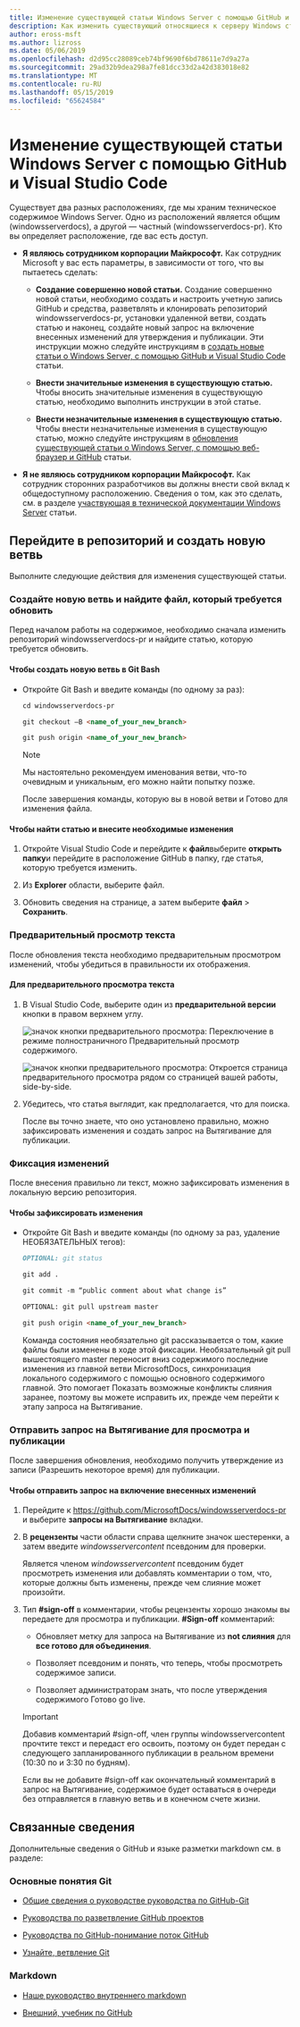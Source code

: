 ```yaml
---
title: Изменение существующей статьи Windows Server с помощью GitHub и Visual Studio Code
description: Как изменить существующий относящиеся к серверу Windows статей, с помощью GitHub и Visual Studio Code, как сотрудник Microsoft.
author: eross-msft
ms.author: lizross
ms.date: 05/06/2019
ms.openlocfilehash: d2d95cc28089ceb74bf9690f6bd78611e7d9a27a
ms.sourcegitcommit: 29ad32b9dea298a7fe81dcc33d2a42d383018e82
ms.translationtype: MT
ms.contentlocale: ru-RU
ms.lasthandoff: 05/15/2019
ms.locfileid: "65624584"
---
```

# <a name="edit-an-existing-windows-server-article-using-github-and-visual-studio-code"></a>Изменение существующей статьи Windows Server с помощью GitHub и Visual Studio Code

Существует два разных расположениях, где мы храним техническое содержимое Windows Server. Одно из расположений является общим (windowsserverdocs), а другой — частный (windowsserverdocs-pr). Кто вы определяет расположение, где вас есть доступ.

- **Я являюсь сотрудником корпорации Майкрософт.** Как сотрудник Microsoft у вас есть параметры, в зависимости от того, что вы пытаетесь сделать:

    - **Создание совершенно новой статьи.** Создание совершенно новой статьи, необходимо создать и настроить учетную запись GitHub и средства, разветвлять и клонировать репозиторий windowsserverdocs-pr, установки удаленной ветви, создать статью и наконец, создайте новый запрос на включение внесенных изменений для утверждения и публикации. Эти инструкции можно следуйте инструкциям в [создать новые статьи о Windows Server, с помощью GitHub и Visual Studio Code](create-new-using-github.md) статьи.

    - **Внести значительные изменения в существующую статью.** Чтобы вносить значительные изменения в существующую статью, необходимо выполнить инструкции в этой статье.

    - **Внести незначительные изменения в существующую статью.** Чтобы внести незначительные изменения в существующую статью, можно следуйте инструкциям в [обновления существующей статьи о Windows Server, с помощью веб-браузер и GitHub](github-browser-updates.md) статьи.

- **Я не являюсь сотрудником корпорации Майкрософт.** Как сотрудник сторонних разработчиков вы должны внести свой вклад к общедоступному расположению. Сведения о том, как это сделать, см. в разделе [участвующая в технической документации Windows Server](https://github.com/MicrosoftDocs/windowsserverdocs/blob/master/CONTRIBUTING.md) статьи.

## <a name="switch-your-repo-and-create-a-new-branch"></a>Перейдите в репозиторий и создать новую ветвь

Выполните следующие действия для изменения существующей статьи.

### <a name="create-a-new-branch-and-locate-the-file-you-want-to-update"></a>Создайте новую ветвь и найдите файл, который требуется обновить

Перед началом работы на содержимое, необходимо сначала изменить репозиторий windowsserverdocs-pr и найдите статью, которую требуется обновить.

#### <a name="to-create-a-new-branch-in-git-bash"></a>Чтобы создать новую ветвь в Git Bash

- Откройте Git Bash и введите команды (по одному за раз):

    ```markdown
    cd windowsserverdocs-pr

    git checkout –B <name_of_your_new_branch>

    git push origin <name_of_your_new_branch>
    ```

    >[!Note]
    >Мы настоятельно рекомендуем именования ветви, что-то очевидным и уникальным, его можно найти попытку позже.

    После завершения команды, которую вы в новой ветви и Готово для изменения файла.

#### <a name="to-locate-your-article-and-make-your-edits"></a>Чтобы найти статью и внесите необходимые изменения

1. Откройте Visual Studio Code и перейдите к **файл**выберите **открыть папку**и перейдите в расположение GitHub в папку, где статья, которую требуется изменить.

2. Из **Explorer** области, выберите файл.

3. Обновить сведения на странице, а затем выберите **файл** > **Сохранить**.

### <a name="preview-your-text"></a>Предварительный просмотр текста

После обновления текста необходимо предварительным просмотром изменений, чтобы убедиться в правильности их отображения.

#### <a name="to-preview-your-text"></a>Для предварительного просмотра текста

1. В Visual Studio Code, выберите один из **предварительной версии** кнопки в правом верхнем углу.

    ![значок кнопки предварительного просмотра](media/create-new-using-github/preview-button-full-page.png): Переключение в режиме полностраничного Предварительный просмотр содержимого.

    ![значок кнопки предварительного просмотра](media/create-new-using-github/preview-button-side-by-side.png): Откроется страница предварительного просмотра рядом со страницей вашей работы, side-by-side.

2. Убедитесь, что статья выглядит, как предполагается, что для поиска.

    После вы точно знаете, что оно установлено правильно, можно зафиксировать изменения и создать запрос на Вытягивание для публикации.

### <a name="commit-your-changes"></a>Фиксация изменений

После внесения правильно ли текст, можно зафиксировать изменения в локальную версию репозитория.

#### <a name="to-commit-your-changes"></a>Чтобы зафиксировать изменения

- Откройте Git Bash и введите команды (по одному за раз, удаление НЕОБЯЗАТЕЛЬНЫХ тегов):

    ```markdown
    OPTIONAL: git status

    git add .

    git commit -m “public comment about what change is”

    OPTIONAL: git pull upstream master

    git push origin <name_of_your_new_branch>

    ```

    Команда состояния необязательно git рассказывается о том, какие файлы были изменены в ходе этой фиксации. Необязательный git pull вышестоящего master переносит вниз содержимого последние изменения из главной ветви MicrosoftDocs, синхронизация локального содержимого с помощью основного содержимого главной. Это помогает Показать возможные конфликты слияния заранее, поэтому вы можете исправить их, прежде чем перейти к этапу запроса на Вытягивание.

### <a name="submit-a-pull-request-for-review-and-publication"></a>Отправить запрос на Вытягивание для просмотра и публикации

После завершения обновления, необходимо получить утверждение из записи (Разрешить некоторое время) для публикации.

#### <a name="to-submit-your-pull-request"></a>Чтобы отправить запрос на включение внесенных изменений

1. Перейдите к https://github.com/MicrosoftDocs/windowsserverdocs-pr и выберите **запросы на Вытягивание** вкладки.

2. В **рецензенты** части области справа щелкните значок шестеренки, а затем введите _windowsservercontent_ псевдоним для проверки.

    Является членом _windowsservercontent_ псевдоним будет просмотреть изменения или добавлять комментарии о том, что, которые должны быть изменены, прежде чем слияние может произойти.

3. Тип **#sign-off** в комментарии, чтобы рецензенты хорошо знакомы вы передаете для просмотра и публикации. **#Sign-off** комментарий:

    - Обновляет метку для запроса на Вытягивание из **not слияния** для **все готово для объединения**.

    - Позволяет псевдоним и понять, что теперь, чтобы просмотреть содержимое записи.

    - Позволяет администраторам знать, что после утверждения содержимого Готово go live.

    >[!Important]
    >Добавив комментарий #sign-off, член группы windowsservercontent прочтите текст и передаст его освоить, поэтому он будет передан с следующего запланированного публикации в реальном времени (10:30 по и 3:30 по будням).
    >
    >Если вы не добавите #sign-off как окончательный комментарий в запрос на Вытягивание, содержимое будет оставаться в очереди без отправляется в главную ветвь и в конечном счете жизни.

## <a name="related-information"></a>Связанные сведения

Дополнительные сведения о GitHub и языке разметки markdown см. в разделе:

### <a name="git-concepts"></a>Основные понятия Git

- [Общие сведения о руководстве руководства по GitHub-Git](https://guides.github.com/introduction/git-handbook/)

- [Руководства по разветвление GitHub проектов](https://guides.github.com/activities/forking/)

- [Руководства по GitHub-понимание поток GitHub](https://guides.github.com/introduction/flow/)

- [Узнайте, ветвление Git](https://learngitbranching.js.org/ (отлично подходят для визуального учеников!))

### <a name="markdown"></a>Markdown

- [Наше руководство внутреннего markdown](https://review.docs.microsoft.com/help/contribute/markdown-reference?branch=master)

- [Внешний, учебник по GitHub](https://www.markdowntutorial.com/)